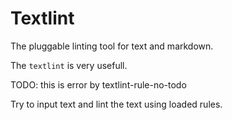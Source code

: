 # Textlint

The pluggable linting tool for text and markdown.

The `textlint` is very usefull.

TODO: this is error by textlint-rule-no-todo

Try to input text and lint the text using loaded rules.
